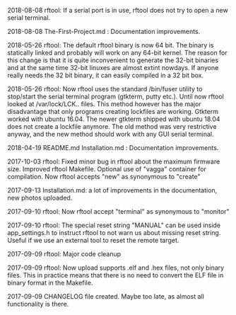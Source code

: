 2018-08-08 rftool: If a serial port is in use, rftool does not try to open a new serial terminal.

2018-08-08 The-First-Project.md : Documentation improvements.

2018-05-26 rftool: The default rftool binary is now 64 bit. The binary is statically linked and probably will work on any 64-bit kernel. The reason for this change is that it is quite inconvenient to generate the 32-bit binaries and at the same time 32-bit linuxes are almost extint nowdays. If anyone really needs the 32 bit binary, it can easily compiled in a 32 bit box.

2018-05-26 rftool: Now rftool uses the standard /bin/fuser utility to stop/start the serial terminal program (gtkterm, putty etc.). Until now rftool looked at /var/lock/LCK.. files. This method however has the major disadvantage that only programs creating lockfiles are working. Gtkterm worked with ubuntu 16.04. The newer gtkterm shipped with ubuntu 18.04 does not create a lockfile anymore. The old method was very restrictive anyway, and the new method should work with any GUI serial terminal.

2018-04-19 README.md Installation.md : Documentation improvements.

2017-10-03 rftool: Fixed minor bug in rftool about the maximum firmware size.
Improved rftool Makefile.
Optional use of "vagga" container for compilation.
Now rftool accepts "new" as synonymous to "create"

2017-09-13 Installation.md: a lot of improvements in the documentation, new photos uploaded.

2017-09-10 rftool: Now rftool accept "terminal" as synonymous to "monitor"

2017-09-10 rftool: The special reset string "MANUAL" can be used inside app_settings.h to instruct rftool to not warn us about missing reset string. Useful if we use an external tool to reset the remote target.

2017-09-09 rftool: Major code cleanup

2017-09-09 rftool: Now upload supports .elf and .hex files, not only binary files.
This in practice means that there is no need to convert the ELF file
in binary format in the Makefile.

2017-09-09 CHANGELOG file created. Maybe too late, as almost all functionality is
there.
